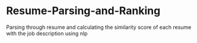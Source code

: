 # Resume-Parsing-and-Ranking

Parsing through resume and calculating the similarity score of each resume with the job description using nlp

